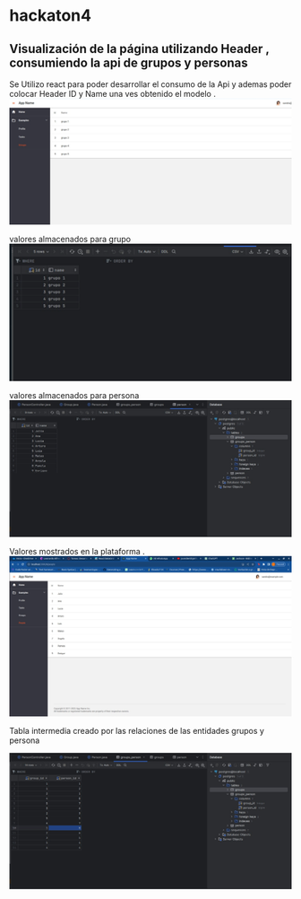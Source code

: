 # hackaton4
## Visualización de la página utilizando Header  , consumiendo la api de  grupos y personas

Se  Utilizo react para poder  desarrollar el consumo de la Api y ademas poder  colocar Header  ID  y  Name    una ves  obtenido el modelo  .
![Evidencia1](IMAGE1.png)

valores almacenados para grupo
![Evidencia2](IMAGE2.png)

valores  almacenados para persona  
![Evidencia3](IMG3.jpeg)

Valores  mostrados  en la plataforma .
![Evidencia4](IMG4.jpeg)

Tabla intermedia creado por las relaciones de las entidades  grupos y persona 

 
![Evidencia35](IMG5.jpeg)
